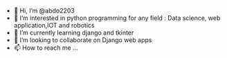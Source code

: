 - 👋 Hi, I’m @abdo2203
- 👀 I’m interested in python programming for any field : Data science, web application,IOT and robotics 
- 🌱 I’m currently learning  django and tkinter 
- 💞️ I’m looking to collaborate on Django web apps 
- 📫 How to reach me ...

<!---
abdo2203/abdo2203 is a ✨ special ✨ repository because its `README.md` (this file) appears on your GitHub profile.
You can click the Preview link to take a look at your changes.
--->
